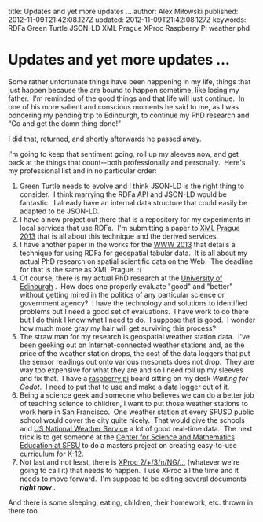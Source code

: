 title: Updates and yet more updates ...
author: Alex Miłowski
published: 2012-11-09T21:42:08.127Z
updated: 2012-11-09T21:42:08.127Z
keywords: RDFa
          Green Turtle
          JSON-LD
          XML Prague
          XProc
          Raspberry Pi
          weather
          phd

# Updates and yet more updates ...

Some rather unfortunate things have been happening in my life, things that just happen because the are bound to happen sometime, like losing my father.  I'm reminded of the good things and that life will just continue.  In one of his more salient and conscious moments he said to me, as I was pondering my pending trip to Edinburgh, to continue my PhD research and  “Go and get the damn thing done!” 

I did that, returned, and shortly afterwards he passed away.

I'm going to keep that sentiment going, roll up my sleeves now, and get back at the things that count--both professionally and personally.  Here's my professional list and in no particular order:




  1. Green Turtle needs to evolve and I think JSON-LD is the right thing to consider.  I think marrying the RDFa API and JSON-LD would be fantastic.  I already have an internal data structure that could easily be adapted to be JSON-LD.
  1. I have a new project out there that is a repository for my experiments in local services that use RDFa.  I'm submitting a paper to [XML Prague 2013](http://www.xmlprague.cz) that is all about this technique and the derived services. 
  1. I have another paper in the works for the [WWW 2013](http://www2013.org) that details a technique for using RDFa for geospatial tabular data.  It is all about my actual PhD research on spatial scientific data on the Web.  The deadline for that is the same as XML Prague. :( 
  1. Of course, there is my actual PhD research at the [University of Edinburgh](http://www.ed.ac.uk/schools-departments/informatics/) .  How does one properly evaluate "good" and "better" without getting mired in the politics of any particular science or government agency?  I have the technology and solutions to identified problems but I need a good set of evaluations.  I have work to do there but I do think I know what I need to do.  I suppose that is good.  I wonder how much more gray my hair will get surviving this process?
  1. The straw man for my research is geospatial weather station data.  I've been geeking out on Internet-connected weather stations and, as the price of the weather station drops, the cost of the data loggers that put the sensor readings out onto various mesonets does not drop.  They are way too expensive for what they are and so I need roll up my sleeves and fix that.  I have a [raspberry pi](http://www.raspberrypi.org) board sitting on my desk <cite>Waiting for Godot</cite>.  I need to put that to use and make a data logger out of it.
  1. Being a science geek and someone who believes we can do a better job of teaching science to children, I want to put those weather stations to work here in San Francisco.  One weather station at every SFUSD public school would cover the city quite nicely.  That would give the schools and [US National Weather Service](http://www.weather.gov) a lot of good real-time data.  The next trick is to get someone at the [Center for Science and Mathematics Education at SFSU](http://csmesf.org) to do a masters project on creating easy-to-use curriculum for K-12. 
  1. Not last and not least, there is [XProc 2/+/3/π/NG/...](http://www.w3.org/XML/Processing/) (whatever we're going to call it) that needs to happen.  I use XProc all the time and it needs to move forward.  I'm suppose to be editing several documents ***right now*** .
  
And there is some sleeping, eating, children, their homework, etc. thrown in there too.



